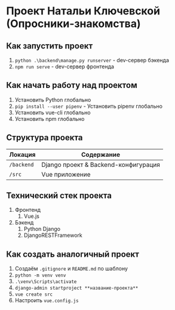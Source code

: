 # Проект Натальи Ключевской (Опросники-знакомства)

## Как запустить проект
1. `python .\backend\manage.py runserver` - dev-сервер бэкенда
2. `npm run serve` - dev-сервер фронтенда

## Как начать работу над проектом

1. Установить Python глобально
2. `pip install --user pipenv` - Установить pipenv глобально
3. Установить vue-cli глобально
4. Установить npm глобально

## Структура проекта

| Локация    | Содержание                           |
| ---------- | ------------------------------------ |
| `/backend` | Django проект & Backend-конфигурация |
| `/src`     | Vue приложение                       |

## Технический стек проекта

1. Фронтенд
   1. Vue.js
2. Бэкенд
   1. Python Django
   2. DjangoRESTFramework

## Как создать аналогичный проект

1. Создаём `.gitignore` и `README.md` по шаблону
2. `python -m venv venv`
3. `.\venv\Scripts\activate`
4. `django-admin startproject **название-проекта**`
5. `vue create src`
6. Настроить `vue.config.js`
